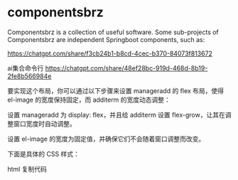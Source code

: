 # componentsbrz
Componentsbrz is a collection of useful software. Some sub-projects of Componentsbrz are independent Springboot components, such as:



https://chatgpt.com/share/f3cb24b1-b8cd-4cec-b370-84073f813672


ai集合命令行
https://chatgpt.com/share/48ef28bc-919d-468d-8b19-2fe8b566984e



要实现这个布局，你可以通过以下步骤来设置 manageradd 的 flex 布局，使得 el-image 的宽度保持固定，而 additerm 的宽度动态调整：

设置 manageradd 为 display: flex，并且给 additerm 设置 flex-grow，让其在调整窗口宽度时自动调整。

设置 el-image 的宽度为固定值，并确保它们不会随着窗口调整而改变。

下面是具体的 CSS 样式：

html
复制代码
<style scoped>
.manageradd {
  display: flex;
  align-items: flex-start; /* 确保子元素顶部对齐 */
}

.additerm {
  flex-grow: 1; /* 让该元素占据剩余空间 */
}

.el-image {
  margin-left: 20px;
  width: 130px;
  border-radius: 20px;
  flex-shrink: 0; /* 防止 image 随窗口缩小 */
}
</style>
